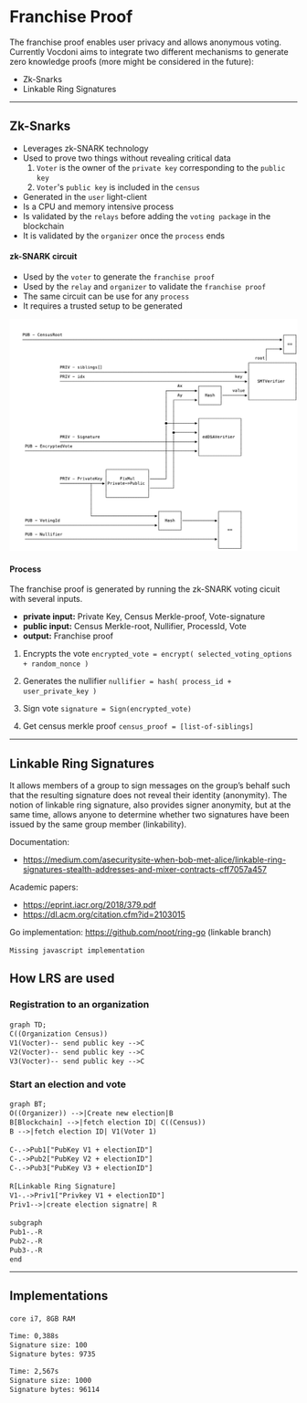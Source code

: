 # Franchise Proof

The franchise proof enables user privacy and allows anonymous voting. Currently Vocdoni aims to integrate two different mechanisms to generate zero knowledge proofs (more might be considered in the future):

- Zk-Snarks
- Linkable Ring Signatures

----

## Zk-Snarks

+ Leverages zk-SNARK technology
+ Used to prove two things without revealing critical data
  1. `Voter` is the owner of the `private key` corresponding to the `public key`
  2. `Voter`'s `public key` is included in the `census`
+ Generated in the `user` light-client
+ Is a CPU and memory intensive process
+ Is validated by the `relays` before adding the `voting package` in the blockchain
+ It is validated by the `organizer` once the `process` ends

#### zk-SNARK circuit

+ Used by the `voter` to generate the `franchise proof`
+ Used by the `relay` and `organizer` to validate the `franchise proof`
+ The same circuit can be use for any `process`
+ It requires a trusted setup to be generated

![ZkSnarks circuit](./zksnarks-circuit-diagram.png "ZkSnarks Circuit")

#### Process

The franchise proof is generated by running the zk-SNARK voting cicuit with several inputs.

+ **private input:** Private Key, Census Merkle-proof, Vote-signature
+ **public input:** Census Merkle-root, Nullifier, ProcessId, Vote
+ **output:** Franchise proof

1. Encrypts the vote
    `encrypted_vote = encrypt( selected_voting_options + random_nonce )`

2. Generates the nullifier
    `nullifier = hash( process_id + user_private_key )`

3. Sign vote
    `signature = Sign(encrypted_vote)`

4. Get census merkle proof
    `census_proof = [list-of-siblings]`

----

## Linkable Ring Signatures

It allows members of a group to sign messages on the group’s behalf such that the resulting signature does not reveal their identity (anonymity). The notion of linkable ring signature, also provides signer anonymity, but at the same time, allows anyone to determine whether two signatures have been issued by the same group member (linkability).

Documentation:

- https://medium.com/asecuritysite-when-bob-met-alice/linkable-ring-signatures-stealth-addresses-and-mixer-contracts-cff7057a457

Academic papers:

- https://eprint.iacr.org/2018/379.pdf
- https://dl.acm.org/citation.cfm?id=2103015


Go implementation: https://github.com/noot/ring-go (linkable branch)

`Missing javascript implementation`


## How LRS are used

### Registration to an organization

```mermaid
graph TD;
C((Organization Census))
V1(Vocter)-- send public key -->C
V2(Vocter)-- send public key -->C
V3(Vocter)-- send public key -->C
```

### Start an election and vote

```mermaid
graph BT;
O((Organizer)) -->|Create new election|B
B[Blockchain] -->|fetch election ID| C((Census))
B -->|fetch election ID| V1(Voter 1)

C-.->Pub1["PubKey V1 + electionID"]
C-.->Pub2["PubKey V2 + electionID"]
C-.->Pub3["PubKey V3 + electionID"]

R[Linkable Ring Signature]
V1-.->Priv1["Privkey V1 + electionID"]
Priv1-->|create election signatre| R

subgraph 
Pub1-.-R
Pub2-.-R
Pub3-.-R
end
```

---

## Implementations

`core i7, 8GB RAM`

```
Time: 0,388s
Signature size: 100
Signature bytes: 9735
```

```
Time: 2,567s
Signature size: 1000
Signature bytes: 96114
```
